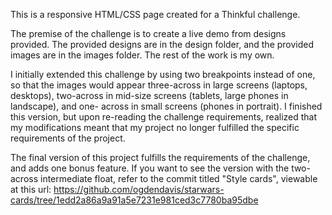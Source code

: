 This is a responsive HTML/CSS page created for a Thinkful challenge.

The premise of the challenge is to create a live demo from designs provided. The
provided designs are in the design folder, and the provided images are in the
images folder. The rest of the work is my own.

I initially extended this challenge by using two breakpoints instead of one, so
that the images would appear three-across in large screens (laptops, desktops),
two-across in mid-size screens (tablets, large phones in landscape), and one-
across in small screens (phones in portrait). I finished this version, but upon
re-reading the challenge requirements, realized that my modifications meant that
my project no longer fulfilled the specific requirements of the project.

The final version of this project fulfills the requirements of the challenge,
and adds one bonus feature. If you want to see the version with the two-across
intermediate float, refer to the commit titled "Style cards", viewable at this
url:
https://github.com/ogdendavis/starwars-cards/tree/1edd2a86a9a91a5e7231e981ced3c7780ba95dbe
